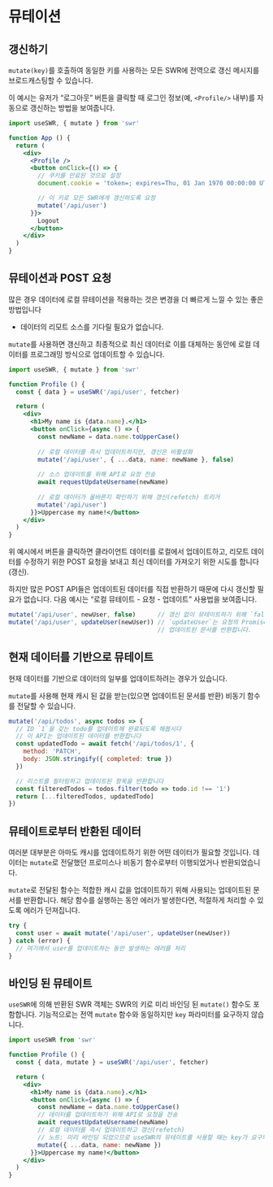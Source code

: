 # 뮤테이션

## 갱신하기

`mutate(key)`를 
호출하여 동일한 키를 사용하는 모든 SWR에 전역으로 갱신 메시지를 브로드캐스팅할 수 있습니다.

이 예시는 유저가 “로그아웃” 버튼을 클릭할 때 로그인 정보(예, `<Profile/>` 내부)를 자동으로 갱신하는
방법을 보여줍니다.

```jsx
import useSWR, { mutate } from 'swr'

function App () {
  return (
    <div>
      <Profile />
      <button onClick={() => {
        // 쿠키를 만료된 것으로 설정
        document.cookie = 'token=; expires=Thu, 01 Jan 1970 00:00:00 UTC; path=/;'

        // 이 키로 모든 SWR에게 갱신하도록 요청
        mutate('/api/user')
      }}>
        Logout
      </button>
    </div>
  )
}
```

## 뮤테이션과 POST 요청

많은 경우 데이터에 로컬 뮤테이션을 적용하는 것은 변경을 더 빠르게 느낄 수 있는 좋은 방법입니다 
- 데이터의 리모트 소스를 기다릴 필요가 없습니다.

`mutate`를 사용하면 갱신하고 최종적으로 최신 데이터로 이를 대체하는 동안에 로컬 데이터를 
프로그래밍 방식으로 업데이트할 수 있습니다.

```jsx
import useSWR, { mutate } from 'swr'

function Profile () {
  const { data } = useSWR('/api/user', fetcher)

  return (
    <div>
      <h1>My name is {data.name}.</h1>
      <button onClick={async () => {
        const newName = data.name.toUpperCase()
        
        // 로컬 데이터를 즉시 업데이트하지만, 갱신은 비활성화
        mutate('/api/user', { ...data, name: newName }, false)
        
        // 소스 업데이트를 위해 API로 요청 전송
        await requestUpdateUsername(newName)
        
        // 로컬 데이터가 올바른지 확인하기 위해 갱신(refetch) 트리거
        mutate('/api/user')
      }}>Uppercase my name!</button>
    </div>
  )
}
```

위 예시에서 버튼을 클릭하면 클라이언트 데이터를 로컬에서 업데이트하고, 리모트 데이터를 수정하기 위한 
POST 요청을 보내고 최신 데이터를 가져오기 위한 시도를 합니다(갱신).

하지만 많은 POST API들은 업데이트된 데이터를 직접 반환하기 때문에 다시 갱신할 필요가 없습니다.
다음 예시는 “로컬 뮤테이트 - 요청 - 업데이트” 사용법을 보여줍니다.

```jsx
mutate('/api/user', newUser, false)      // 갱신 없이 뮤테이트하기 위해 `false` 사용
mutate('/api/user', updateUser(newUser)) // `updateUser`는 요청의 Promise입니다.
                                         // 업데이트된 문서를 반환합니다.
```

## 현재 데이터를 기반으로 뮤테이트

현재 데이터를 기반으로 데이터의 일부를 업데이트하려는 경우가 있습니다.

`mutate`를 사용해 현재 캐시 된 값을 받는(있으면 업데이트된 문서를 반환) 비동기 함수를 전달할 수 있습니다. 

```jsx
mutate('/api/todos', async todos => {
  // ID `1`을 갖는 todo를 업데이트해 완료되도록 해봅시다
  // 이 API는 업데이트된 데이터를 반환합니다
  const updatedTodo = await fetch('/api/todos/1', {
    method: 'PATCH',
    body: JSON.stringify({ completed: true })
  })

  // 리스트를 필터링하고 업데이트된 항목을 반환합니다
  const filteredTodos = todos.filter(todo => todo.id !== '1')
  return [...filteredTodos, updatedTodo]
})
```

## 뮤테이트로부터 반환된 데이터

여러분 대부분은 아마도 캐시를 업데이트하기 위한 어떤 데이터가 필요할 것입니다. 데이터는 `mutate`로 전달했던 프로미스나 비동기 함수로부터 이행되었거나 반환되었습니다.

`mutate`로 전달된 함수는 적합한 캐시 값을 업데이트하기 위해 사용되는 업데이트된 문서를 반환합니다. 해당 함수를 실행하는 동안 에러가 발생한다면,
적절하게 처리할 수 있도록 에러가 던져집니다.

```jsx
try {
  const user = await mutate('/api/user', updateUser(newUser))
} catch (error) {
  // 여기에서 user를 업데이트하는 동안 발생하는 에러를 처리
}
```

## 바인딩 된 뮤테이트

`useSWR`에 의해 반환된 SWR 객체는 SWR의 키로 미리 바인딩 된 `mutate()` 함수도 포함합니다.
기능적으로는 전역 `mutate` 함수와 동일하지만 `key` 파라미터를 요구하지 않습니다.

```jsx
import useSWR from 'swr'

function Profile () {
  const { data, mutate } = useSWR('/api/user', fetcher)

  return (
    <div>
      <h1>My name is {data.name}.</h1>
      <button onClick={async () => {
        const newName = data.name.toUpperCase()
        // 데이터를 업데이트하기 위해 API로 요청을 전송
        await requestUpdateUsername(newName)
        // 로컬 데이터를 즉시 업데이트하고 갱신(refetch)
        // 노트: 미리 바인딩 되었으므로 useSWR의 뮤테이트를 사용할 때는 key가 요구되지 않음
        mutate({ ...data, name: newName })
      }}>Uppercase my name!</button>
    </div>
  )
}
```
